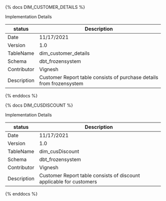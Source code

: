 {% docs DIM_CUSTOMER_DETAILS %}

Implementation Details

| status         | Description                                                           |
|----------------|----------------------------------------------------------------------|
| Date           | 11/17/2021                                                           |
| Version        | 1.0                                                                  |
| TableName      | dim_customer_details                                                 |
| Schema         | dbt_frozensystem                                                     |
| Contributor    | Vignesh                                                              |
| Description    | Customer Report table consists of purchase details from frozensystem |

{% enddocs %}

{% docs DIM_CUSDISCOUNT %}

Implementation Details

| status         | Description                                                          |
|----------------|----------------------------------------------------------------------|
| Date           | 11/17/2021                                                           |
| Version        | 1.0                                                                  |
| TableName      | dim_cusDiscount                                                      |
| Schema         | dbt_frozensystem                                                     |
| Contributor    | Vignesh                                                              |
| Description    | Customer Report table consists of discount applicable for customers  |

{% enddocs %}
